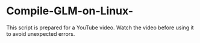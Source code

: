 # Compile-GLM-on-Linux-
This script is prepared for a YouTube video. Watch the video before using it to avoid unexpected errors.

